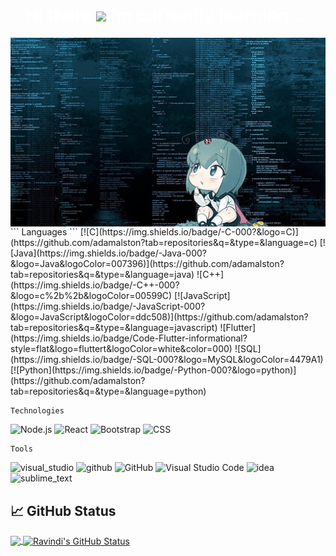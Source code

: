 <p align="center"><h1 align="center" style="color:white;"> Hi there <img src="https://raw.githubusercontent.com/MartinHeinz/MartinHeinz/master/wave.gif" width="30px">I’m currently learning ...</h1></p>

<img align="right" src="https://github.com/ravindikumarasinghe/ravindikumarasinghe/blob/master/anime-code-insect-wallpaper-thumb.jpg" alt="code.png"/>
```
Languages 
```
[![C](https://img.shields.io/badge/-C-000?&logo=C)](https://github.com/adamalston?tab=repositories&q=&type=&language=c)
[![Java](https://img.shields.io/badge/-Java-000?&logo=Java&logoColor=007396)](https://github.com/adamalston?tab=repositories&q=&type=&language=java)
![C++](https://img.shields.io/badge/-C++-000?&logo=c%2b%2b&logoColor=00599C)
[![JavaScript](https://img.shields.io/badge/-JavaScript-000?&logo=JavaScript&logoColor=ddc508)](https://github.com/adamalston?tab=repositories&q=&type=&language=javascript)
![Flutter](https://img.shields.io/badge/Code-Flutter-informational?style=flat&logo=fluttert&logoColor=white&color=000)
![SQL](https://img.shields.io/badge/-SQL-000?&logo=MySQL&logoColor=4479A1)
[![Python](https://img.shields.io/badge/-Python-000?&logo=python)](https://github.com/adamalston?tab=repositories&q=&type=&language=python)

```
Technologies
```
![Node.js](https://img.shields.io/badge/-Node.js-000?&logo=node.js)
![React](https://img.shields.io/badge/-React-000?&logo=React)
![Bootstrap](https://img.shields.io/badge/-Bootstrap-000?style=flat&logo=bootstrap&logoColor=000)
![CSS](https://img.shields.io/badge/-CSS-000?style=flat&logo=CSS3&logoColor=000)

```
Tools 
```
![visual_studio](https://aleen42.github.io/badges/src/visual_studio.svg)
![github](https://aleen42.github.io/badges/src/github.svg)
![GitHub](https://img.shields.io/badge/-GitHub-05122A?style=flat&logo=github)
![Visual Studio Code](https://img.shields.io/badge/-Visual%20Studio%20Code-05122A?style=flat&logo=visual-studio-code&logoColor=007ACC)
![idea](https://aleen42.github.io/badges/src/idea.svg)
![sublime_text](https://aleen42.github.io/badges/src/sublime_text.svg)


## &#x1f4c8; GitHub Status

<a href="https://github.com/ravindikumarasinghe/ravindikumarasinghe">
  <img align="center" src="https://github-readme-stats.vercel.app/api/top-langs/?username=ravindikumarasinghe&hide=html&title_color=ffffff&text_color=c9cacc&icon_color=2bbc8a&bg_color=1d1f21" />
</a>
<a href="https://github.com/ravindikumarasinghe/ravindikumarasinghe">
  <img align="center" src="https://github-readme-stats.vercel.app/api?username=ravindikumarasinghe&show_icons=true&line_height=27&count_private=true&title_color=ffffff&text_color=c9cacc&icon_color=2bbc8a&bg_color=1d1f21" alt="Ravindi's GitHub Status" />
</a>


<!-- Resources for you -->
<!-- Icons: https://simpleicons.org/ -->
<!-- GitHub Stats: https://github.com/anuraghazra/github-readme-stats -->
<!-- Emojis: https://emojipedia.org/emoji/ -->
<!-- HTML Emojis: https://www.fileformat.info/index.html -->
<!-- Shields: https://shields.io/ -->
<!-- Awesome GitHub Profile README: https://github.com/abhisheknaiidu/awesome-github-profile-readme -->
